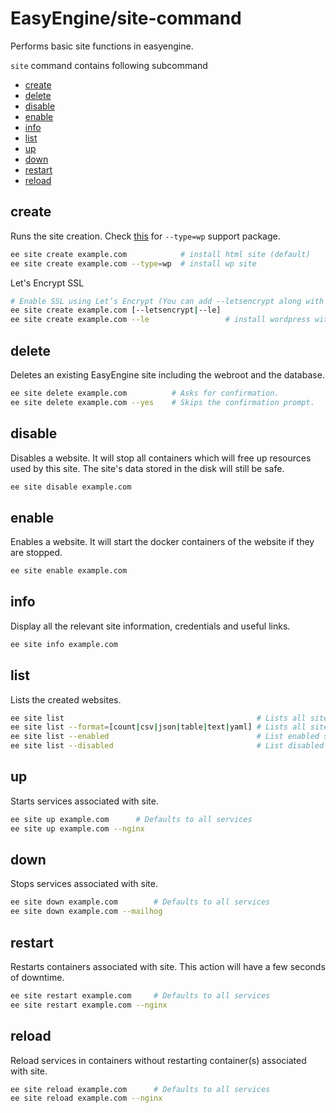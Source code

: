 # EasyEngine/site-command

Performs basic site functions in easyengine.

`site` command contains following subcommand
 * [create](#create)
 * [delete](#delete)
 * [disable](#disable)
 * [enable](#enable)
 * [info](#info)
 * [list](#list)
 * [up](#up)
 * [down](#down)
 * [restart](#restart)
 * [reload](#reload)

## create
Runs the site creation.
Check [this](https://github.com/EasyEngine/site-wp-command) for `--type=wp` support package.
```bash
ee site create example.com            # install html site (default)
ee site create example.com --type=wp  # install wp site 
```

Let's Encrypt SSL
```bash
# Enable SSL using Let’s Encrypt (You can add --letsencrypt along with any other flag.)
ee site create example.com [--letsencrypt|--le]
ee site create example.com --le                 # install wordpress without any page caching + letsencrypt ssl
```

## delete
Deletes an existing EasyEngine site including the webroot and the database.

```bash
ee site delete example.com          # Asks for confirmation.
ee site delete example.com --yes    # Skips the confirmation prompt.
```

## disable
Disables a website. It will stop all containers which will free up resources used by this site. The site's data stored in the disk will still be safe.

```bash
ee site disable example.com
```

## enable
Enables a website. It will start the docker containers of the website if they are stopped.

```bash
ee site enable example.com
```

## info
Display all the relevant site information, credentials and useful links.

```bash
ee site info example.com
```

## list
Lists the created websites.

```bash
ee site list                                           # Lists all sites (default: tabular format) 
ee site list --format=[count|csv|json|table|text|yaml] # Lists all sites in a particular format
ee site list --enabled                                 # List enabled sites 
ee site list --disabled                                # List disabled sites 
```

## up
Starts services associated with site.

```bash
ee site up example.com		# Defaults to all services
ee site up example.com --nginx
```

## down
Stops services associated with site.

```bash
ee site down example.com		# Defaults to all services
ee site down example.com --mailhog
```

## restart
Restarts containers associated with site. This action will have a few seconds of downtime.

```bash
ee site restart example.com		# Defaults to all services
ee site restart example.com --nginx
```

## reload
Reload services in containers without restarting container(s) associated with site.

```bash
ee site reload example.com		# Defaults to all services
ee site reload example.com --nginx
```
